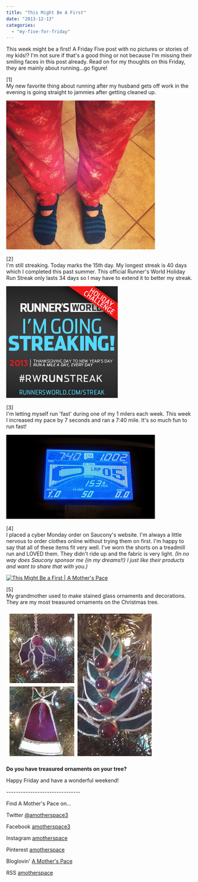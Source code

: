 ```yaml
---
title: "This Might Be A First"
date: "2013-12-13"
categories: 
  - "my-five-for-friday"
---
```


This week might be a first! A Friday Five post with no pictures or stories of my kids!? I'm not sure if that's a good thing or not because I'm missing their smiling faces in this post already. Read on for my thoughts on this Friday, they are mainly about running...go figure!  
  
\[1\]  
My new favorite thing about running after my husband gets off work in the evening is going straight to jammies after getting cleaned up.   
  

[![This Might Be a First | A Mother's Pace](images/IMG_20131210_182630.jpg "This Might Be a First | A Mother's Pace")](http://amotherspace.net/wp-content/uploads/2013/12/IMG_20131210_1826301.jpg)

  
\[2\]  
I'm still streaking. Today marks the 15th day. My longest streak is 40 days which I completed this past summer. This official Runner's World Holiday Run Streak only lasts 34 days so I may have to extend it to better my streak.  
  

[![This Might Be a First | A Mother's Pace](images/runstreakbadge300.png "This Might Be a First | A Mother's Pace")](http://amotherspace.net/wp-content/uploads/2013/12/runstreakbadge3001.png)

  
  
\[3\]  
I'm letting myself run 'fast' during one of my 1 milers each week. This week I increased my pace by 7 seconds and ran a 7:40 mile. It's so much fun to run fast!  
  

[![This Might Be a First | A Mother's Pace](images/IMAG3655.jpg "This Might Be a First | A Mother's Pace")](http://amotherspace.net/wp-content/uploads/2013/12/IMAG36551.jpg)

  
\[4\]  
I placed a cyber Monday order on Saucony's website. I'm always a little nervous to order clothes online without trying them on first. I'm happy to say that all of these items fit very well. I've worn the shorts on a treadmill run and LOVED them. They didn't ride up and the fabric is very light. _(In no way does Saucony sponsor me {in my dreams!!} I just like their products and want to share that with you.)_  

[![This Might Be a First | A Mother's Pace](images/IMG_20131206_112419+%25281%2529.jpg "This Might Be a First | A Mother's Pace")](http://amotherspace.net/wp-content/uploads/2013/12/IMG_20131206_112419+%25281%25291.jpg)

  
  
\[5\]  
My grandmother used to make stained glass ornaments and decorations. They are my most treasured ornaments on the Christmas tree.  
  

[![This Might Be a First | A Mother's Pace](images/IMG_20131211_145111.jpg "This Might Be a First | A Mother's Pace")](http://amotherspace.net/wp-content/uploads/2013/12/IMG_20131211_1451111.jpg)

**Do you have treasured ornaments on your tree?**

Happy Friday and have a wonderful weekend!  
  
  

\-------------------------------

  

Find A Mother's Pace on...  
  
Twitter [@amotherspace3](https://twitter.com/amotherspace3)  
  
Facebook [amotherspace3](http://facebook.com/amotherspace3)  
  
Instagram [amotherspace](http://instagram.com/amotherspace)  
  
Pinterest [amotherspace](http://pinterest.com/amotherspace/)  
  
Bloglovin' [A Mother's Pace](http://www.bloglovin.com/en/blog/6680087)  
  
RSS [amotherspace](http://feeds.feedburner.com/amotherspace)
